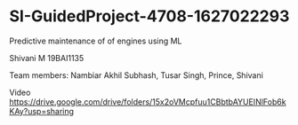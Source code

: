 # SI-GuidedProject-4708-1627022293
Predictive maintenance of of engines using ML

Shivani M 19BAI1135

Team members: Nambiar Akhil Subhash, Tusar Singh, Prince, Shivani

Video https://drive.google.com/drive/folders/15x2oVMcpfuu1CBbtbAYUEINlFob6kKAy?usp=sharing
